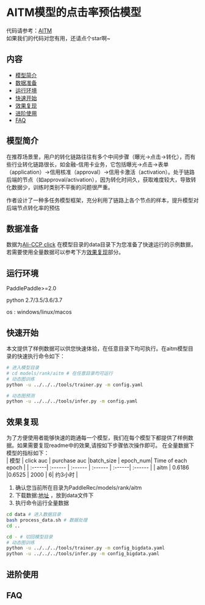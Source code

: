 # AITM模型的点击率预估模型

代码请参考：[AITM](https://github.com/PaddlePaddle/PaddleRec/tree/master/models/rank/aitm)  
如果我们的代码对您有用，还请点个star啊~  

## 内容

- [模型简介](#模型简介)
- [数据准备](#数据准备)
- [运行环境](#运行环境)
- [快速开始](#快速开始)
- [效果复现](#效果复现)
- [进阶使用](#进阶使用)
- [FAQ](#FAQ)

## 模型简介
在推荐场景里，用户的转化链路往往有多个中间步骤（曝光->点击->转化），而有些行业转化链路很长，如金融-信用卡业务，它包括曝光->点击->表单（application）->信用核准（approval）->信用卡激活（activation）。处于链路后端的节点（如approval/activation），因为转化时间久，获取难度较大，导致转化数据少，训练时类别不平衡的问题很严重。

作者设计了一种多任务模型框架，充分利用了链路上各个节点的样本，提升模型对后端节点转化率的预估
## 数据准备

数据为[Ali-CCP click](https://tianchi.aliyun.com/datalab/dataSet.html?dataId=408)
在模型目录的data目录下为您准备了快速运行的示例数据，若需要使用全量数据可以参考下方[效果复现](#效果复现)部分。

## 运行环境
PaddlePaddle>=2.0

python 2.7/3.5/3.6/3.7

os : windows/linux/macos 

## 快速开始
本文提供了样例数据可以供您快速体验，在任意目录下均可执行。在aitm模型目录的快速执行命令如下： 
```bash
# 进入模型目录
# cd models/rank/aitm # 在任意目录均可运行
# 动态图训练
python -u ../../../tools/trainer.py -m config.yaml

# 动态图预测
python -u ../../../tools/infer.py -m config.yaml
``` 
## 效果复现
为了方便使用者能够快速的跑通每一个模型，我们在每个模型下都提供了样例数据。如果需要复现readme中的效果,请按如下步骤依次操作即可。
在全量数据下模型的指标如下：  
| 模型 | click auc | purchase auc |batch_size | epoch_num| Time of each epoch |
| :------| :------ | :------ | :------ | :------| :------ | 
| aitm | 0.6186 |0.6525 | 2000 | 6| 约3小时 |

1. 确认您当前所在目录为PaddleRec/models/rank/aitm
2. 下载数据:[地址](https://tianchi.aliyun.com/datalab/dataSet.html?dataId=408) ，放到data文件下
3. 执行命令运行全量数据

``` bash
cd data # 进入数据目录
bash process_data.sh # 数据处理
cd ..
```
```bash
cd - # 切回模型目录
# 动态图训练
python -u ../../../tools/trainer.py -m config_bigdata.yaml 
python -u ../../../tools/infer.py -m config_bigdata.yaml
```
## 进阶使用
  
## FAQ
